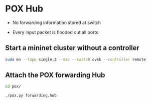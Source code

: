 # POX Hub

- No forwarding information stored at switch

- Every input packet is flooded out all ports

## Start a mininet cluster without a controller

```bash
sudo mn --topo single,3 --mac --switch ovsk --controller remote
```

## Attach the POX forwarding Hub

```bash
cd pox/

./pox.py forwarding.hub
```

